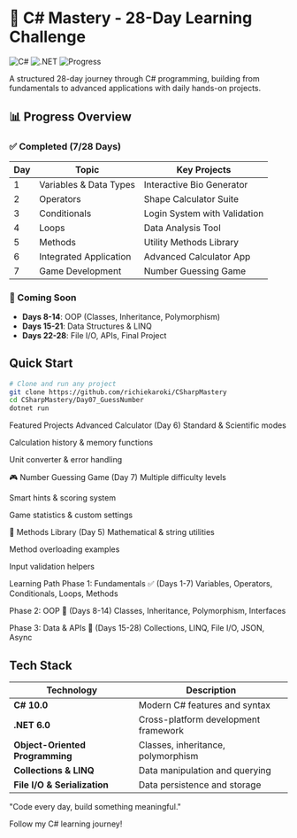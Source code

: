 # 🎯 C# Mastery - 28-Day Learning Challenge

![C#](https://img.shields.io/badge/C%23-239120?style=for-the-badge&logo=c-sharp&logoColor=white)
![.NET](https://img.shields.io/badge/.NET-512BD4?style=for-the-badge&logo=dotnet&logoColor=white)
![Progress](https://img.shields.io/badge/Progress-7%2F28%20Days-blue?style=for-the-badge)

A structured 28-day journey through C# programming, building from fundamentals to advanced applications with daily hands-on projects.

## 📊 Progress Overview

### ✅ Completed (7/28 Days)

| Day | Topic                  | Key Projects                 |
| --- | ---------------------- | ---------------------------- |
| 1   | Variables & Data Types | Interactive Bio Generator    |
| 2   | Operators              | Shape Calculator Suite       |
| 3   | Conditionals           | Login System with Validation |
| 4   | Loops                  | Data Analysis Tool           |
| 5   | Methods                | Utility Methods Library      |
| 6   | Integrated Application | Advanced Calculator App      |
| 7   | Game Development       | Number Guessing Game         |

### 🔄 Coming Soon

- **Days 8-14**: OOP (Classes, Inheritance, Polymorphism)
- **Days 15-21**: Data Structures & LINQ
- **Days 22-28**: File I/O, APIs, Final Project

## Quick Start

```bash
# Clone and run any project
git clone https://github.com/richiekaroki/CSharpMastery
cd CSharpMastery/Day07_GuessNumber
dotnet run
```

Featured Projects
Advanced Calculator (Day 6)
Standard & Scientific modes

Calculation history & memory functions

Unit converter & error handling

🎮 Number Guessing Game (Day 7)
Multiple difficulty levels

Smart hints & scoring system

Game statistics & custom settings

🔧 Methods Library (Day 5)
Mathematical & string utilities

Method overloading examples

Input validation helpers

Learning Path
Phase 1: Fundamentals ✅ (Days 1-7)
Variables, Operators, Conditionals, Loops, Methods

Phase 2: OOP 🔄 (Days 8-14)
Classes, Inheritance, Polymorphism, Interfaces

Phase 3: Data & APIs 🔄 (Days 15-28)
Collections, LINQ, File I/O, JSON, Async

## Tech Stack

| Technology | Description |
|------------|-------------|
| **C# 10.0** | Modern C# features and syntax |
| **.NET 6.0** | Cross-platform development framework |
| **Object-Oriented Programming** | Classes, inheritance, polymorphism |
| **Collections & LINQ** | Data manipulation and querying |
| **File I/O & Serialization** | Data persistence and storage |

"Code every day, build something meaningful."

Follow my C# learning journey!
